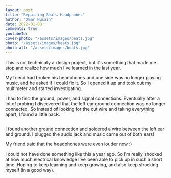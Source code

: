```yaml
---
layout: post
title: "Repairing Beats Headphones"
author: "Omar Husain"
date: 2022-01-08
comments: true
youtubeId: 
cover-photo: "/assets/images/beats.jpg"
photo: "/assets/images/beats.jpg"
photo-alt: "/assets/images/beats.jpg"
---
```


This is not technically a design project, but it's something that made me stop and realize how much I've learned in the last year.

My friend had broken his headphones and one side was no longer playing music, and he asked if I could fix it. So I opened it up and took out my multimeter and started investigating.

I had to find the ground, power, and signal connections. Eventually after a lot of probing I discovered that the left ear ground connection was no longer connected. So instead of looking for the cut wire and taking everything apart, I found a little hack.

<center>
<div class="4u 12u$(mobile)">
    <div class="item">
        <img class="image fit" src="{{ '/assets/images/beats_hack.jpg' | relative_url }}" alt="" />
            <!-- <header>
            <h3></h3>
            </header> -->
    </div>
</div>
</center>

I found another ground connection and soldered a wire between the left ear and ground. I plugged the audio jack and music came out of both ears!

My friend said that the headphones were even louder now :)

I could not have done something like this a year ago. So I'm really shocked at how much electrical knowledge I've been able to pick up in such a short time. Hoping to keep learning and keep growing, and also keep shocking myself (in a good way).
